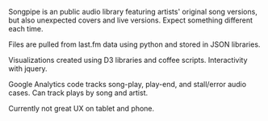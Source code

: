 Songpipe is an public audio library featuring artists' original song versions, but also unexpected covers and live versions. Expect something different each time.

Files are pulled from last.fm data using python and stored in JSON libraries.

Visualizations created using D3 libraries and coffee scripts. Interactivity with jquery.

Google Analytics code tracks song-play, play-end, and stall/error audio cases. Can track plays by song and artist.

Currently not great UX on tablet and phone.
